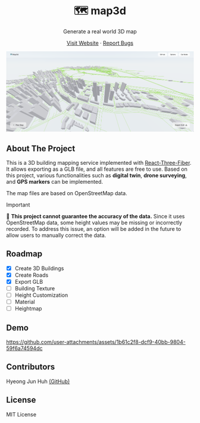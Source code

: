 <p align='center'>
<h1 align='center'>🗺️ map3d</h1>
<p align='center'>Generate a real world 3D map</p>
</p>

<p align='center'>
<a href="https://map.fleet.im/">Visit Website</a> · <a href="https://github.com/cartesiancs/map3d/issues">Report Bugs</a>
</p>

![img](./.github/screenshot.png)

## About The Project

This is a 3D building mapping service implemented with [React-Three-Fiber](https://github.com/pmndrs/react-three-fiber). It allows exporting as a GLB file, and all features are free to use. Based on this project, various functionalities such as **digital twin**, **drone surveying**, and **GPS markers** can be implemented.

The map files are based on OpenStreetMap data.

> [!IMPORTANT]
> 📢 <strong>This project cannot guarantee the accuracy of the data.</strong> Since it uses OpenStreetMap data, some height values may be missing or incorrectly recorded. To address this issue, an option will be added in the future to allow users to manually correct the data.

## Roadmap

- [x] Create 3D Buildings
- [x] Create Roads
- [x] Export GLB
- [ ] Building Texture
- [ ] Height Customization
- [ ] Material
- [ ] Heightmap

## Demo

https://github.com/user-attachments/assets/1b61c2f8-dcf9-40bb-9804-59f6a74594dc

## Contributors

Hyeong Jun Huh [(GitHub)](https://github.com/DipokalLab)

## License

MIT License
